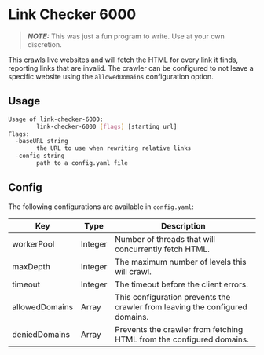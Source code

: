 # Link Checker 6000

> **_NOTE:_**  This was just a fun program to write. Use at your own discretion.

This crawls live websites and will fetch the HTML for every link it finds, reporting 
links that are invalid. The crawler can be configured to not leave a specific 
website using the `allowedDomains` configuration option.

## Usage

```bash
Usage of link-checker-6000:
        link-checker-6000 [flags] [starting url]
Flags:
  -baseURL string
        the URL to use when rewriting relative links
  -config string
        path to a config.yaml file
```

## Config

The following configurations are available in `config.yaml`:

| Key            | Type    | Description                                                                 |
|----------------|---------|-----------------------------------------------------------------------------|
| workerPool     | Integer | Number of threads that will concurrently fetch HTML.                        |
| maxDepth       | Integer | The maximum number of levels this will crawl.                               |
| timeout        | Integer | The timeout before the client errors.                                       |
| allowedDomains | Array   | This configuration prevents the crawler from leaving the configured domains.|
| deniedDomains  | Array   | Prevents the crawler from fetching HTML from the configured domains.        |
